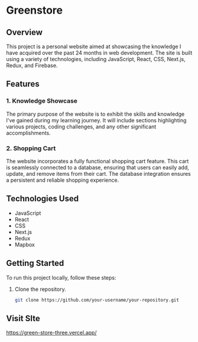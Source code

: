 # Greenstore

## Overview

This project is a personal website aimed at showcasing the knowledge I have acquired over the past 24 months in web development. The site is built using a variety of technologies, including JavaScript, React, CSS, Next.js, Redux, and Firebase.

## Features

### 1. Knowledge Showcase

The primary purpose of the website is to exhibit the skills and knowledge I've gained during my learning journey. It will include sections highlighting various projects, coding challenges, and any other significant accomplishments.

### 2. Shopping Cart

The website incorporates a fully functional shopping cart feature. This cart is seamlessly connected to a database, ensuring that users can easily add, update, and remove items from their cart. The database integration ensures a persistent and reliable shopping experience.


## Technologies Used

- JavaScript
- React
- CSS
- Next.js
- Redux
- Mapbox

## Getting Started

To run this project locally, follow these steps:

1. Clone the repository.
   ```bash
   git clone https://github.com/your-username/your-repository.git


## Visit SIte
https://green-store-three.vercel.app/

